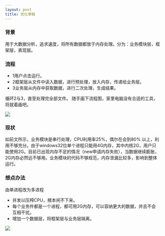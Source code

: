```yaml
---
layout: post
title: 优化草稿
---
```



### 背景
用于大数据分析，追求速度，将所有数据都放于内存处理。分为：业务模块层，框架层，表现层。

### 流程
- 1用户点击运行。
- 2框架层从文件中读入数据，进行预处理，放入内存，传递给业务层。
- 3业务层从内存中获取数据，进行二次处理，生成结果。

循环2与3，直至处理完全部文件。
随手画下流程图，家里电脑没有合适的工具，将就着画吧。

![](http://www.decbug.com/wp-content/uploads/2014/05/%E6%97%A0%E6%A0%87%E9%A2%98-270x300.png)

### 现状
如前文所示，业务模块是串行处理，CPU利用率25%，偶尔在会到80% 以上，利用不够充分。由于windows32位单个进程只能用4G内存，其中内核2G，用户只能使用2G。目前已出现内存不足的情况（new申请内存失败），当数据继续膨胀，2G内存必然远不够用。业务模块的代码不够规范，内存泄漏比较多，影响到整体运行。

### 想点办法
由单进程改为多进程
- 并发以压榨CPU，根本闲不下来。
- 每个业务件都是一个进程，都可用2G内存，可以容纳更大的数据，并且不会互相干扰。
- 增加一个数据层，将框架层与业务层隔离。

![](http://www.decbug.com/wp-content/uploads/2014/05/%E6%97%A0%E6%A0%87%E9%A2%98.2png-300x251.png)
